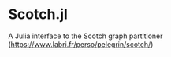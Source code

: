 # Scotch.jl

A Julia interface to the Scotch graph partitioner (https://www.labri.fr/perso/pelegrin/scotch/)
